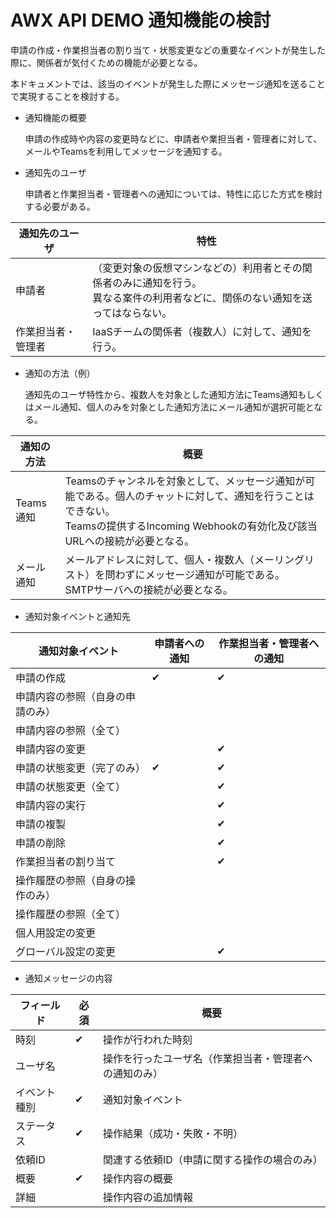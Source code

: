 AWX API DEMO 通知機能の検討
===========================

申請の作成・作業担当者の割り当て・状態変更などの重要なイベントが発生した際に、関係者が気付くための機能が必要となる。

本ドキュメントでは、該当のイベントが発生した際にメッセージ通知を送ることで実現することを検討する。

* 通知機能の概要

  申請の作成時や内容の変更時などに、申請者や業担当者・管理者に対して、メールやTeamsを利用してメッセージを通知する。

* 通知先のユーザ

  申請者と作業担当者・管理者への通知については、特性に応じた方式を検討する必要がある。

| 通知先のユーザ | 特性 |
| --------------- | ---------------------------------- |
| 申請者 | （変更対象の仮想マシンなどの）利用者とその関係者のみに通知を行う。<br/>異なる案件の利用者などに、関係のない通知を送ってはならない。 |
| 作業担当者・管理者 | IaaSチームの関係者（複数人）に対して、通知を行う。 |


* 通知の方法（例）

  通知先のユーザ特性から、複数人を対象とした通知方法にTeams通知もしくはメール通知、個人のみを対象とした通知方法にメール通知が選択可能となる。

| 通知の方法 | 概要 |
| --------------- | ---------------------------------- |
| Teams通知 | Teamsのチャンネルを対象として、メッセージ通知が可能である。個人のチャットに対して、通知を行うことはできない。<br/>Teamsの提供するIncoming Webhookの有効化及び該当URLへの接続が必要となる。 |
| メール通知 | メールアドレスに対して、個人・複数人（メーリングリスト）を問わずにメッセージ通知が可能である。<br/>SMTPサーバへの接続が必要となる。 |



* 通知対象イベントと通知先

| 通知対象イベント | 申請者への通知 | 作業担当者・管理者への通知 |
| --------------------------------- | --------- | ----------- |
| 申請の作成 | ✔︎ | ✔︎ |
| 申請内容の参照（自身の申請のみ） | | |
| 申請内容の参照（全て） | | |
| 申請内容の変更 | | ✔︎ |
| 申請の状態変更（完了のみ） | ✔︎ | ✔︎ |
| 申請の状態変更（全て） | | ✔︎ |
| 申請内容の実行 | | ✔︎ |
| 申請の複製 | | ✔︎ |
| 申請の削除 | | ✔︎ |
| 作業担当者の割り当て | | ✔︎ |
| 操作履歴の参照（自身の操作のみ） | | |
| 操作履歴の参照（全て） | | |
| 個人用設定の変更 | | |
| グローバル設定の変更 | | ✔︎ |

* 通知メッセージの内容

| フィールド | 必須 | 概要 |
| --------------- | --- | ---------------------------------- |
| 時刻 | ✔︎ | 操作が行われた時刻 |
| ユーザ名 | | 操作を行ったユーザ名（作業担当者・管理者への通知のみ） |
| イベント種別 | ✔︎ | 通知対象イベント |
| ステータス | ✔︎ | 操作結果（成功・失敗・不明） |
| 依頼ID | | 関連する依頼ID（申請に関する操作の場合のみ） |
| 概要 | ✔︎ | 操作内容の概要 |
| 詳細 | | 操作内容の追加情報 |